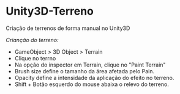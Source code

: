 # Unity3D-Terreno
Criação de terrenos de forma manual no Unity3D


*Crianção do terreno:*
  -  GameObject > 3D Object > Terrain
  - Clique no terrno
  - Na opção do inspector em Terrain, clique no "Paint Terrain"
  - Brush size define o tamanho da área afetada pelo Pain.
  - Opacity define a intensidade da aplicação do efeito no terreno.
  - Shift + Botão esquerdo do mouse abaixa o relevo do terreno.
  
